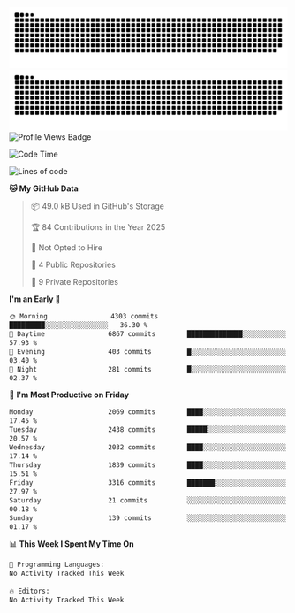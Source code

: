 <img src="https://github.com/nielsbaggerman/nielsbaggerman/blob/output/github-contribution-grid-snake.svg#gh-light-mode-only" alt="GitHub Snake Light">
<img src="https://github.com/nielsbaggerman/nielsbaggerman/blob/output/github-contribution-grid-snake-dark.svg#gh-dark-mode-only" alt="GitHub Snake Dark">
<img src="https://komarev.com/ghpvc/?username=nielsbaggerman&amp;label=Profile+Views" alt="Profile Views Badge" />

<!--START_SECTION:waka-->
![Code Time](http://img.shields.io/badge/Code%20Time-2%2C377%20hrs%2058%20mins-blue)

![Lines of code](https://img.shields.io/badge/From%20Hello%20World%20I%27ve%20Written-13.3%20million%20lines%20of%20code-blue)

**🐱 My GitHub Data** 

> 📦 49.0 kB Used in GitHub's Storage 
 > 
> 🏆 84 Contributions in the Year 2025
 > 
> 🚫 Not Opted to Hire
 > 
> 📜 4 Public Repositories 
 > 
> 🔑 9 Private Repositories 
 > 
**I'm an Early 🐤** 

```text
🌞 Morning                4303 commits        █████████░░░░░░░░░░░░░░░░   36.30 % 
🌆 Daytime                6867 commits        ██████████████░░░░░░░░░░░   57.93 % 
🌃 Evening                403 commits         █░░░░░░░░░░░░░░░░░░░░░░░░   03.40 % 
🌙 Night                  281 commits         █░░░░░░░░░░░░░░░░░░░░░░░░   02.37 % 
```
📅 **I'm Most Productive on Friday** 

```text
Monday                   2069 commits        ████░░░░░░░░░░░░░░░░░░░░░   17.45 % 
Tuesday                  2438 commits        █████░░░░░░░░░░░░░░░░░░░░   20.57 % 
Wednesday                2032 commits        ████░░░░░░░░░░░░░░░░░░░░░   17.14 % 
Thursday                 1839 commits        ████░░░░░░░░░░░░░░░░░░░░░   15.51 % 
Friday                   3316 commits        ███████░░░░░░░░░░░░░░░░░░   27.97 % 
Saturday                 21 commits          ░░░░░░░░░░░░░░░░░░░░░░░░░   00.18 % 
Sunday                   139 commits         ░░░░░░░░░░░░░░░░░░░░░░░░░   01.17 % 
```


📊 **This Week I Spent My Time On** 

```text
💬 Programming Languages: 
No Activity Tracked This Week

🔥 Editors: 
No Activity Tracked This Week
```


<!--END_SECTION:waka-->
